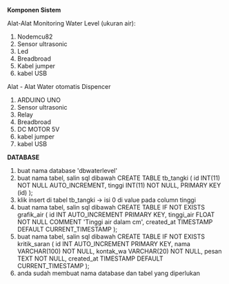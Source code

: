**Komponen Sistem**

Alat-Alat Monitoring Water Level (ukuran air):
1) Nodemcu82
2) Sensor ultrasonic
3) Led
4) Breadbroad
5) Kabel jumper
6) kabel USB

Alat - Alat Water otomatis Dispencer
1) ARDUINO UNO
2) Sensor ultrasonic
3) Relay
4) Breadbroad
5) DC MOTOR 5V
6) kabel jumper
7) kabel USB

**DATABASE**

1. buat nama database 'dbwaterlevel'
2. buat nama tabel, salin sql dibawah
   CREATE TABLE tb_tangki (
    id INT(11) NOT NULL AUTO_INCREMENT,
    tinggi INT(11) NOT NULL,
    PRIMARY KEY (id)
);
3. klik insert di tabel tb_tangki -> isi 0 di value pada column tinggi
4. buat nama tabel, salin sql dibawah
    CREATE TABLE IF NOT EXISTS grafik_air (
    id INT AUTO_INCREMENT PRIMARY KEY,
    tinggi_air FLOAT NOT NULL COMMENT 'Tinggi air dalam cm',
    created_at TIMESTAMP DEFAULT CURRENT_TIMESTAMP
);
5. buat nama tabel, salin sql dibawah
   CREATE TABLE IF NOT EXISTS kritik_saran (
    id INT AUTO_INCREMENT PRIMARY KEY,
    nama VARCHAR(100) NOT NULL,
    kontak_wa VARCHAR(20) NOT NULL,
    pesan TEXT NOT NULL,
    created_at TIMESTAMP DEFAULT CURRENT_TIMESTAMP
);
6. anda sudah membuat nama database dan tabel yang diperlukan
